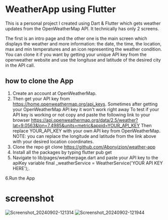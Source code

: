 # WeatherApp using Flutter

This is a personal project I created using Dart & Flutter which gets weather updates from the OpenWeatherMap API. It technically has only 2 screens.

The first is an intro page and the other one is the main screen which displays the weather and more information: 
the date, the time, the location, max and min temperatures and an icon representing the weather condition.
You can clone it if you want by getting your unique API key from the openweather website and use the longituse and latitude of the desired city in the API call.

## how to clone the App

1. Create an account at OpenWeatherMap.
2. Then get your API key from https://home.openweathermap.org/api_keys.
Sometimes after getting your OpenWeatherMap API key it won't work right away
To test if your API key is working or not copy and paste the following link to your browser
https://api.openweathermap.org/data/2.5/weather?lat=9.0563&lon=7.4985&units=metric&appid=YOUR_API_KEY
Then replace YOUR_API_KEY with your own API key from OpenWeatherMap.
NOTE: you can replace the longitude and latitude from the link above with your desired location coordinates.
3. Clone the repo
git clone https://github.com/Abonyizion/weather-app
4. Install all the packages by typing
flutter pub get
5. Navigate to lib/pages/weatherpage.dart and paste your API key to the apiKey variable
final _weatherService = WeatherService('YOUR API KEY HERE');.

6.Run the App

# screenshot 

![Screenshot_20240902-121314](https://github.com/user-attachments/assets/491a8dcb-52e4-419d-a46b-841e3dc0e1a6)
![Screenshot_20240902-121944](https://github.com/user-attachments/assets/d1f6b427-2572-4e3b-93e1-6f9c44696130)

